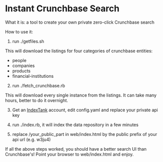 Instant Crunchbase Search
=========================

What it is: a tool to create your own private zero-click Crunchbase search

How to use it:

1) run ./getfiles.sh

This will download the listings for four categories of crunchbase entities:

* people
* companies
* products
* financial-institutions

2) run ./fetch_crunchbase.rb

This will download every single instance from the listings. It can take many hours, better to do it overnight.

3) Get an [IndexTank](http://indextank.com) account, edit config.yaml and replace your private api key

4) run ./index.rb, it will index the data repository in a few minutes

5) replace /your_public_part in web/index.html by the public prefix of your api url (e.g. w3ju4)

If all the above steps worked, you should have a better search UI than Crunchbase's! Point your browser to web/index.html and enjoy.
